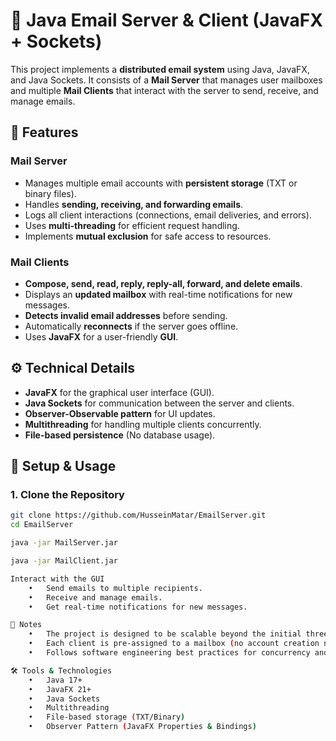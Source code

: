 # 📧 Java Email Server & Client (JavaFX + Sockets)

This project implements a **distributed email system** using Java, JavaFX, and Java Sockets. It consists of a **Mail Server** that manages user mailboxes and multiple **Mail Clients** that interact with the server to send, receive, and manage emails.

## 📌 Features

### **Mail Server**
- Manages multiple email accounts with **persistent storage** (TXT or binary files).
- Handles **sending, receiving, and forwarding emails**.
- Logs all client interactions (connections, email deliveries, and errors).
- Uses **multi-threading** for efficient request handling.
- Implements **mutual exclusion** for safe access to resources.

### **Mail Clients**
- **Compose, send, read, reply, reply-all, forward, and delete emails**.
- Displays an **updated mailbox** with real-time notifications for new messages.
- **Detects invalid email addresses** before sending.
- Automatically **reconnects** if the server goes offline.
- Uses **JavaFX** for a user-friendly **GUI**.

## ⚙️ Technical Details
- **JavaFX** for the graphical user interface (GUI).
- **Java Sockets** for communication between the server and clients.
- **Observer-Observable pattern** for UI updates.
- **Multithreading** for handling multiple clients concurrently.
- **File-based persistence** (No database usage).

## 🚀 Setup & Usage

### **1. Clone the Repository**
```sh
git clone https://github.com/HusseinMatar/EmailServer.git
cd EmailServer

java -jar MailServer.jar

java -jar MailClient.jar

Interact with the GUI
	•	Send emails to multiple recipients.
	•	Receive and manage emails.
	•	Get real-time notifications for new messages.

📌 Notes
	•	The project is designed to be scalable beyond the initial three users.
	•	Each client is pre-assigned to a mailbox (no account creation needed).
	•	Follows software engineering best practices for concurrency and distributed systems.

🛠️ Tools & Technologies
	•	Java 17+
	•	JavaFX 21+
	•	Java Sockets
	•	Multithreading
	•	File-based storage (TXT/Binary)
	•	Observer Pattern (JavaFX Properties & Bindings)
